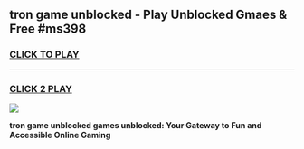 
## tron game unblocked - Play Unblocked Gmaes & Free #ms398
<h3>
<a href="https://premium.freeplayer.one?title=tron_game_unblocked&ref=03M">CLICK TO PLAY</a></h3>
<hr>

<h3>
<a href="https://premium.freeplayer.one?title=tron_game_unblocked&ref=03M">CLICK 2 PLAY</a>
  
</h3>

<a href="https://premium.freeplayer.one?title=tron_game_unblocked&ref=03M"><img src="https://clearcache.store/games.png"></a>


**tron game unblocked games unblocked: Your Gateway to Fun and Accessible Online Gaming**
